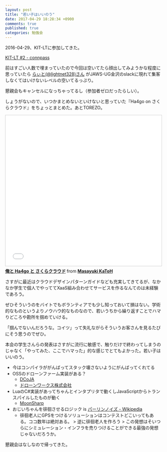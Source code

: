 ```yaml
---
layout: post
title: "若い子はいいのう"
date: 2017-04-29 18:28:34 +0900
comments: true
published: true
categories: 勉強会
---
```


2016-04-29、KIT-LTに参加してきた。

[KIT-LT #2 - connpass](https://kitlt.connpass.com/event/53874/)

前はすごい人数で埋まっていたので今回は空いてたら顔出してみようかな程度に思っていたら [らぃと(@lightnet328)さん](https://twitter.com/lightnet328) がJAWS-UG金沢のslackに現れて集客しなくてはいけないレベルの空いてるっぷり。

懇親会もキャンセルになっちゃってるし（参加者ゼロだったらしい）。

しょうがないので、いつかまとめないといけないと思っていた『Ha4go on さくらクラウド』をちょっとまとめた。あとTOREZO。

<iframe src="//www.slideshare.net/slideshow/embed_code/key/4lG4KyvrrEUusv" width="595" height="485" frameborder="0" marginwidth="0" marginheight="0" scrolling="no" style="border:1px solid #CCC; border-width:1px; margin-bottom:5px; max-width: 100%;" allowfullscreen> </iframe> <div style="margin-bottom:5px"> <strong> <a href="//www.slideshare.net/pharaohkj/ha4go" title="俺と Ha4go と さくらクラウド" target="_blank">俺と Ha4go と さくらクラウド</a> </strong> from <strong><a target="_blank" href="https://www.slideshare.net/pharaohkj">Masayuki KaToH</a></strong> </div>

さすがに最近はクラウドデザインパターンガイドなども充実してきてるが、なかなか学生で個人でやっててXaaS組み合わせてサービスを作るなんてのは未経験であろう。

ぜひそういうのをバイトでもボランティアでも少し知っておいて損はない。学術的なものというよりノウハウ的なものなので、若いうちから繰り返すことでハマりどころや勘所を掴めていける。

「掴んでないんだろうな。コイツ」って失礼ながらそういうお客さんを見るたびにそう思うのでぜひ。

本会の学生さんらの発表はさすがに流行に敏感で、触りだけで終わってしまうのじゃなく「やってみた、ここでハマった」的な感じでとてもよかった。若い子はいいのう。

- 今はコンパイラががんばってスタック壊さないようにがんばってくれてる
- OSSのドローンファーム実装がある？
  - [DCoJA](https://github.com/DCoJA)
  - [ドローンワークス株式会社](http://www.drone.co.jp/)
- LuaのC#実装があってちゃんとインタプリタで動くしJavaScriptからトランスパイルしたものが動く
  - [MoonSharp](http://www.moonsharp.org/)
- おじいちゃんを徘徊させるロジック is [パーリンノイズ - Wikipedia](https://ja.wikipedia.org/wiki/%E3%83%91%E3%83%BC%E3%83%AA%E3%83%B3%E3%83%8E%E3%82%A4%E3%82%BA)
  - 徘徊老人にGPSをつけるソリューションはコンテストどこいってもある。ココ数年は絶対ある。 > 逆に徘徊老人を作ろう > この発想はそいつらにシミュレーション・インフラを売りつけることができる最強の発想じゃないだろうか。

懇親会はなしなので帰ってきた。
